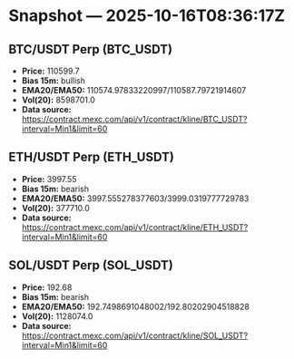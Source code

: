 # Snapshot — 2025-10-16T08:36:17Z

## BTC/USDT Perp (BTC_USDT)
- **Price:** 110599.7
- **Bias 15m:** bullish
- **EMA20/EMA50:** 110574.97833220997/110587.79721914607
- **Vol(20):** 8598701.0
- **Data source:** https://contract.mexc.com/api/v1/contract/kline/BTC_USDT?interval=Min1&limit=60

## ETH/USDT Perp (ETH_USDT)
- **Price:** 3997.55
- **Bias 15m:** bearish
- **EMA20/EMA50:** 3997.555278377603/3999.0319777729783
- **Vol(20):** 377710.0
- **Data source:** https://contract.mexc.com/api/v1/contract/kline/ETH_USDT?interval=Min1&limit=60

## SOL/USDT Perp (SOL_USDT)
- **Price:** 192.68
- **Bias 15m:** bearish
- **EMA20/EMA50:** 192.7498691048002/192.80202904518828
- **Vol(20):** 1128074.0
- **Data source:** https://contract.mexc.com/api/v1/contract/kline/SOL_USDT?interval=Min1&limit=60
